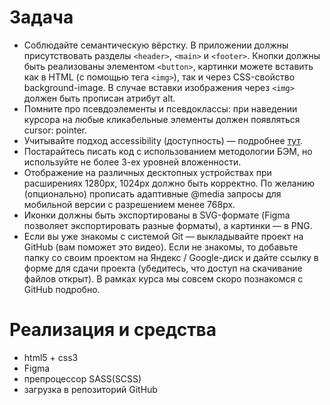 # Задача

- Соблюдайте семантическую вёрстку. В приложении должны присутствовать разделы ```<header>```, ```<main>``` и ```<footer>```. Кнопки должны быть реализованы элементом ```<button>```, картинки можете вставить как в HTML (с помощью тега ```<img>```), так и через CSS-свойство background-image. В случае вставки изображения через ```<img>``` должен быть прописан атрибут alt.
- Помните про псевдоэлементы и псевдоклассы: при наведении курсора на любые кликабельные элементы должен появляться cursor: pointer.
- Учитывайте подход accessibility (доступность) — подробнее <a href="https://developer.mozilla.org/ru/docs/Learn/Accessibility/HTML">тут</a>.
- Постарайтесь писать код с использованием методологии БЭМ, но используйте не более 3-ех уровней вложенности.
- Отображение на различных десктопных устройствах при расширениях 1280px, 1024px должно быть корректно. По желанию (опционально) прописать адаптивные @media запросы для мобильной версии с разрешением менее 768px.
- Иконки должны быть экспортированы в SVG-формате (Figma позволяет экспортировать разные форматы), а картинки — в PNG.
- Если вы уже знакомы с системой Git — выкладывайте проект на GitHub (вам поможет это видео). Если не знакомы, то добавьте папку со своим проектом на Яндекс / Google-диск и дайте ссылку в форме для сдачи проекта (убедитесь, что доступ на скачивание файлов открыт). В рамках курса мы совсем скоро познакомся с GitHub подробно.

# Реализация и средства
- html5 + css3
- Figma
- препроцессор SASS(SCSS)
- загрузка в репозиторий GitHub
